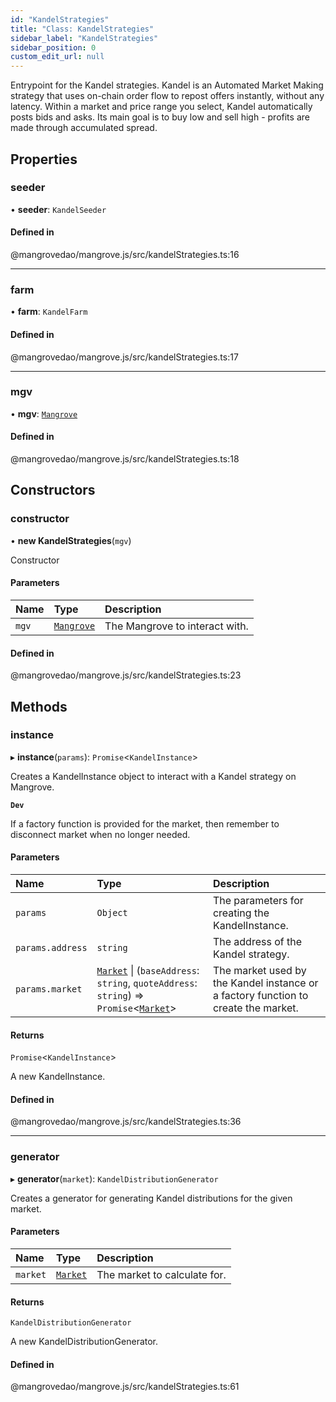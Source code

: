```yaml
---
id: "KandelStrategies"
title: "Class: KandelStrategies"
sidebar_label: "KandelStrategies"
sidebar_position: 0
custom_edit_url: null
---
```


Entrypoint for the Kandel strategies. Kandel is an Automated Market Making strategy that uses on-chain order flow to repost offers instantly, without any latency. Within a market and price range you select, Kandel automatically posts bids and asks. Its main goal is to buy low and sell high - profits are made through accumulated spread.

## Properties

### <a id="seeder" name="seeder"></a> seeder

• **seeder**: `KandelSeeder`

#### Defined in

@mangrovedao/mangrove.js/src/kandelStrategies.ts:16

___

### <a id="farm" name="farm"></a> farm

• **farm**: `KandelFarm`

#### Defined in

@mangrovedao/mangrove.js/src/kandelStrategies.ts:17

___

### <a id="mgv" name="mgv"></a> mgv

• **mgv**: [`Mangrove`](Mangrove.md)

#### Defined in

@mangrovedao/mangrove.js/src/kandelStrategies.ts:18

## Constructors

### <a id="constructor" name="constructor"></a> constructor

• **new KandelStrategies**(`mgv`)

Constructor

#### Parameters

| Name | Type | Description |
| :------ | :------ | :------ |
| `mgv` | [`Mangrove`](Mangrove.md) | The Mangrove to interact with. |

#### Defined in

@mangrovedao/mangrove.js/src/kandelStrategies.ts:23

## Methods

### <a id="instance" name="instance"></a> instance

▸ **instance**(`params`): `Promise`<`KandelInstance`\>

Creates a KandelInstance object to interact with a Kandel strategy on Mangrove.

**`Dev`**

If a factory function is provided for the market, then remember to disconnect market when no longer needed.

#### Parameters

| Name | Type | Description |
| :------ | :------ | :------ |
| `params` | `Object` | The parameters for creating the KandelInstance. |
| `params.address` | `string` | The address of the Kandel strategy. |
| `params.market` | [`Market`](Market.md) \| (`baseAddress`: `string`, `quoteAddress`: `string`) => `Promise`<[`Market`](Market.md)\> | The market used by the Kandel instance or a factory function to create the market. |

#### Returns

`Promise`<`KandelInstance`\>

A new KandelInstance.

#### Defined in

@mangrovedao/mangrove.js/src/kandelStrategies.ts:36

___

### <a id="generator" name="generator"></a> generator

▸ **generator**(`market`): `KandelDistributionGenerator`

Creates a generator for generating Kandel distributions for the given market.

#### Parameters

| Name | Type | Description |
| :------ | :------ | :------ |
| `market` | [`Market`](Market.md) | The market to calculate for. |

#### Returns

`KandelDistributionGenerator`

A new KandelDistributionGenerator.

#### Defined in

@mangrovedao/mangrove.js/src/kandelStrategies.ts:61
